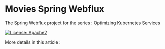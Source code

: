 # Movies Spring Webflux
The Spring Webflux project for the series : Optimizing Kubernetes Services

[![License: Apache2](https://img.shields.io/badge/license-Apache%202-blue.svg)](/LICENSE)

More details in this article : 
